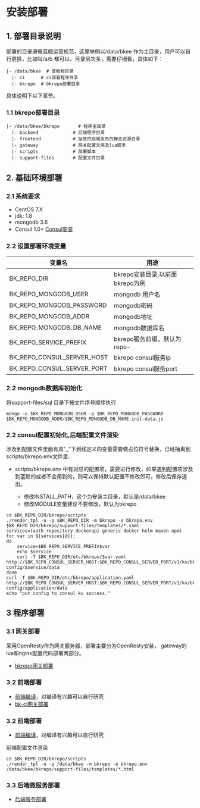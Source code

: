 # 安装部署

## 1. 部署目录说明

部署的目录遵循蓝鲸运营规范，这里举例以/data/bkee 作为主目录，用户可以自行更换，比如叫/a/b 都可以。目录层次多，需要仔细看，具体如下：

```shell
|- /data/bkee  # 蓝鲸根目录
  |- ci      # ci部署程序目录
  |- bkrepo  # bkrepo部署目录
```

具体说明下以下章节。

### 1.1 bkrepo部署目录

```shell
|- /data/bkee/bkrepo       # 程序主目录
  |- backend             # 后端程序目录
  |- frontend            # 存放的前端发布的静态资源目录
  |- gateway             # 网关配置文件及lua脚本
  |- scripts             # 部署脚本
  |- support-files       # 配置文件目录
```


## 2. 基础环境部署

### 2.1 系统要求

- CentOS 7.X
- jdk: 1.8
- mongodb 3.6
- Consul 1.0+ [Consul安装](consul.md)


### 2.2 设置部署环境变量

|   变量名   |  用途     |
| ------------ | ---------------- |
|BK_REPO_DIR|bkrepo安装目录,以前面bkrepo为例|
|BK_REPO_MONGODB_USER|mongodb 用户名|
|BK_REPO_MONGODB_PASSWORD|mongodb密码|
|BK_REPO_MONGODB_ADDR|mongodb地址|
|BK_REPO_MONGODB_DB_NAME|mongodb数据库名|
|BK_REPO_SERVICE_PREFIX|bkrepo服务前缀，默认为repo-|
|BK_REPO_CONSUL_SERVER_HOST|bkrepo consul服务ip|
|BK_REPO_CONSUL_SERVER_PORT|bkrepo consul服务port|

### 2.2 mongodb数据库初始化

将support-files/sql 目录下按文件序号顺序执行

```shell
mongo -u $BK_REPO_MONGODB_USER -p $BK_REPO_MONGODB_PASSWORD $BK_REPO_MONGODB_ADDR/$BK_REPO_MONGODB_DB_NAME init-data.js
```

### 2.2 consul配置初始化,后端配置文件渲染

涉及到配置文件里面有双"_"下划线定义的变量需要做占位符号替换，已经抽离到scripts/bkrepo.env文件里:

- scripts/bkrepo.env 中有对应的配置项，需要进行修改，如果遇到配置项涉及到蓝鲸的或者不会用到的，则可以保持默认配置不修改即可，修改后保存退出。

  - 修改INSTALL_PATH，这个为安装主目录，默认是/data/bkee
  - 修改MODULE变量建议不要修改，默认为bkrepo
  
```shell
cd $BK_REPO_DIR/bkrepo/scripts
./render_tpl -u -p $BK_REPO_DIR -m bkrepo -e bkrepo.env $BK_REPO_DIR/bkrepo/support-files/templates/*.yaml
services=(auth repository dockerapi generic docker helm maven npm)
for var in ${services[@]};
do
    service=$BK_REPO_SERVICE_PREFIX$var
    echo $service
    curl -T $BK_REPO_DIR/etc/bkrepo/$var.yaml http://$BK_REPO_CONSUL_SERVER_HOST:$BK_REPO_CONSUL_SERVER_PORT/v1/kv/bkrepo-config/$service/data
done
curl -T $BK_REPO_DIR/etc/bkrepo/application.yaml http://$BK_REPO_CONSUL_SERVER_HOST:$BK_REPO_CONSUL_SERVER_PORT/v1/kv/bkrepo-config/application/data
echo "put config to consul kv success."
```


## 3 程序部署

### 3.1 网关部署

采用OpenResty作为网关服务器，部署主要分为OpenResty安装， gateway的lua和nginx配置代码部署两部分。

- [bkrepo网关部署](../install/gateway.md)

### 3.2 前端部署

- [前端编译](../install/source_compile.md)，对编译有兴趣可以自行研究
- [bk-ci网关部署](gateway.md)

### 3.2 前端部署

- [前端编译](frontend.md)，对编译有兴趣可以自行研究

前端配置文件渲染

```shell
cd $BK_REPO_DIR/bkrepo/scripts
./render_tpl -u -p /data/bkee -m bkrepo -e bkrepo.env /data/bkee/bkrepo/support-files/templates/*.html
```

### 3.3 后端微服务部署

- [后端服务部署](backend.md)




